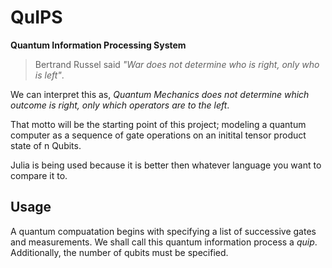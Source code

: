 # QuIPS
**Quantum Information Processing System**

> Bertrand Russel said *"War does not determine who is right, only who is left"*.

We can interpret this as, *Quantum Mechanics does not determine which outcome is right, only which operators are to the left*.

That motto will be the starting point of this project; modeling a quantum computer as a sequence of gate operations on an initital tensor product state of n Qubits.  

Julia is being used because it is better then whatever language you want to compare it to. 

## Usage

A quantum compuatation begins with specifying a list of successive gates and measurements.  We shall call this quantum information process a *quip*. Additionally, the number of qubits must be specified.  
